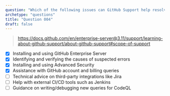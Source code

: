 ```yaml
---
question: "Which of the following issues can GitHub Support help resolve? (Choose three.)"
archetype: "questions"
title: "Question 004"
draft: false
---
```


> https://docs.github.com/en/enterprise-server@3.11/support/learning-about-github-support/about-github-support#scope-of-support
- [x] Installing and using GitHub Enterprise Server
- [x] Identifying and verifying the causes of suspected errors
- [x] Installing and using Advanced Security
- [x] Assistance with GitHub account and billing queries
- [ ] Technical advice on third-party integrations like Jira
- [ ] Help with external CI/CD tools such as Jenkins
- [ ] Guidance on writing/debugging new queries for CodeQL
